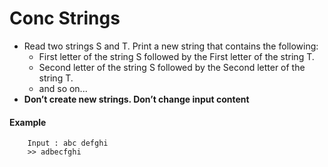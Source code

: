 # Conc Strings

- Read two strings S and T. Print a new string that contains the following:
  - First letter of the string S followed by the First letter of the string T.
  - Second letter of the string S followed by the Second letter of the string T.
  - and so on...
- **Don’t create new strings. Don’t change input content**
#### Example
```
    Input : abc defghi
    >> adbecfghi
```